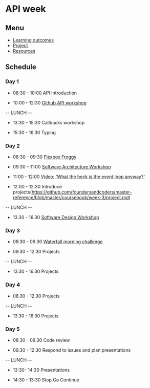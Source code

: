 # API week

## Menu

- [Learning outcomes](./learning-outcomes.md)
- [Project](./project.md)
- [Resources](./resources)

## Schedule

### Day 1

- 08:30 - 10:00 API Introduction

- 10:00 - 12:30 [Github API workshop](https://github.com/m4v15/ws-github-api)

-- LUNCH --

- 13:30 - 15:30 Callbacks workshop

- 15:30 - 16.30 Typing

### Day 2

- 08:30 - 09:30 [Flexbox Froggy](http://flexboxfroggy.com/)

- 09:30 - 11:00 [Software Architecture Workshop](https://github.com/foundersandcoders/Workshop-Software-Architecture-Design)

- 11:00 - 12:00 [Video: 'What the heck is the event loop anyway?'](https://www.youtube.com/watch?v=8aGhZQkoFbQ&t=5s)

- 12:00 - 12:30 Introduce projects(https://github.com/foundersandcoders/master-reference/blob/master/coursebook/week-3/project.md)

-- LUNCH --

- 13.30 - 16.30 [Software Design Workshop](https://github.com/foundersandcoders/ws-software-design-js)

### Day 3

- 08.30 - 09.30 [Waterfall morning challenge](https://github.com/foundersandcoders/mc-waterfall-chaser)

- 09.30 - 12:30 Projects

-- LUNCH --

- 13.30 - 16.30 Projects

### Day 4

- 08.30 - 12.30 Projects

-- LUNCH --

- 13.30 - 16.30 Projects

### Day 5

- 08.30 - 09.30 Code review

- 09.30 - 12.30 Respond to issues and plan presentations

-- LUNCH --

- 13:30-  14:30 Presentations

- 14:30 - 13:30 Stop Go Continue

